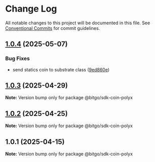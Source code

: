 # Change Log

All notable changes to this project will be documented in this file.
See [Conventional Commits](https://conventionalcommits.org) for commit guidelines.

## [1.0.4](https://github.com/BitGo/BitGoJS/compare/@bitgo/sdk-coin-polyx@1.0.3...@bitgo/sdk-coin-polyx@1.0.4) (2025-05-07)

### Bug Fixes

- send statics coin to substrate class ([9ed860e](https://github.com/BitGo/BitGoJS/commit/9ed860ed288516959d5723e6119c7701588a41e7))

## [1.0.3](https://github.com/BitGo/BitGoJS/compare/@bitgo/sdk-coin-polyx@1.0.2...@bitgo/sdk-coin-polyx@1.0.3) (2025-04-29)

**Note:** Version bump only for package @bitgo/sdk-coin-polyx

## [1.0.2](https://github.com/BitGo/BitGoJS/compare/@bitgo/sdk-coin-polyx@1.0.1...@bitgo/sdk-coin-polyx@1.0.2) (2025-04-25)

**Note:** Version bump only for package @bitgo/sdk-coin-polyx

## 1.0.1 (2025-04-15)

**Note:** Version bump only for package @bitgo/sdk-coin-polyx
